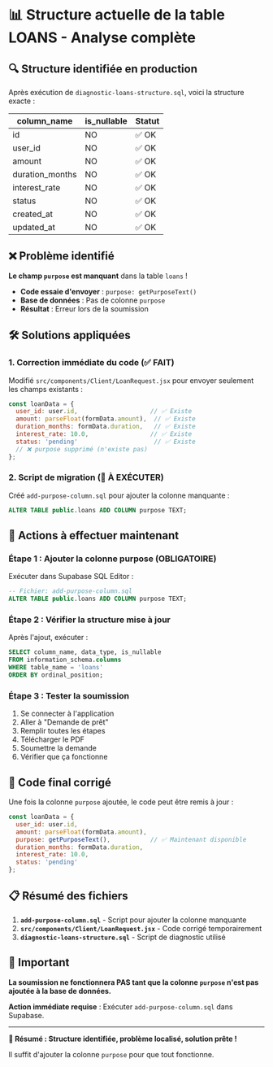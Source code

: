 # 📊 Structure actuelle de la table LOANS - Analyse complète

## 🔍 **Structure identifiée en production**

Après exécution de `diagnostic-loans-structure.sql`, voici la structure exacte :

| column_name     | is_nullable | Statut |
| --------------- | ----------- | ------ |
| id              | NO          | ✅ OK  |
| user_id         | NO          | ✅ OK  |
| amount          | NO          | ✅ OK  |
| duration_months | NO          | ✅ OK  |
| interest_rate   | NO          | ✅ OK  |
| status          | NO          | ✅ OK  |
| created_at      | NO          | ✅ OK  |
| updated_at      | NO          | ✅ OK  |

## ❌ **Problème identifié**

**Le champ `purpose` est manquant** dans la table `loans` !

- **Code essaie d'envoyer** : `purpose: getPurposeText()`
- **Base de données** : Pas de colonne `purpose`
- **Résultat** : Erreur lors de la soumission

## 🛠️ **Solutions appliquées**

### **1. Correction immédiate du code (✅ FAIT)**
Modifié `src/components/Client/LoanRequest.jsx` pour envoyer seulement les champs existants :

```jsx
const loanData = {
  user_id: user.id,                    // ✅ Existe
  amount: parseFloat(formData.amount),  // ✅ Existe
  duration_months: formData.duration,   // ✅ Existe
  interest_rate: 10.0,                 // ✅ Existe
  status: 'pending'                     // ✅ Existe
  // ❌ purpose supprimé (n'existe pas)
};
```

### **2. Script de migration (🔧 À EXÉCUTER)**
Créé `add-purpose-column.sql` pour ajouter la colonne manquante :

```sql
ALTER TABLE public.loans ADD COLUMN purpose TEXT;
```

## 🎯 **Actions à effectuer maintenant**

### **Étape 1 : Ajouter la colonne purpose (OBLIGATOIRE)**
Exécuter dans Supabase SQL Editor :
```sql
-- Fichier: add-purpose-column.sql
ALTER TABLE public.loans ADD COLUMN purpose TEXT;
```

### **Étape 2 : Vérifier la structure mise à jour**
Après l'ajout, exécuter :
```sql
SELECT column_name, data_type, is_nullable
FROM information_schema.columns 
WHERE table_name = 'loans' 
ORDER BY ordinal_position;
```

### **Étape 3 : Tester la soumission**
1. Se connecter à l'application
2. Aller à "Demande de prêt"
3. Remplir toutes les étapes
4. Télécharger le PDF
5. Soumettre la demande
6. Vérifier que ça fonctionne

## 🔧 **Code final corrigé**

Une fois la colonne `purpose` ajoutée, le code peut être remis à jour :

```jsx
const loanData = {
  user_id: user.id,
  amount: parseFloat(formData.amount),
  purpose: getPurposeText(),           // ✅ Maintenant disponible
  duration_months: formData.duration,
  interest_rate: 10.0,
  status: 'pending'
};
```

## 📋 **Résumé des fichiers**

1. **`add-purpose-column.sql`** - Script pour ajouter la colonne manquante
2. **`src/components/Client/LoanRequest.jsx`** - Code corrigé temporairement
3. **`diagnostic-loans-structure.sql`** - Script de diagnostic utilisé

## 🚨 **Important**

**La soumission ne fonctionnera PAS tant que la colonne `purpose` n'est pas ajoutée à la base de données.**

**Action immédiate requise** : Exécuter `add-purpose-column.sql` dans Supabase.

---

**🎯 Résumé : Structure identifiée, problème localisé, solution prête !**

Il suffit d'ajouter la colonne `purpose` pour que tout fonctionne.
